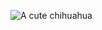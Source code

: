![A cute chihuahua](https://user-images.githubusercontent.com/71413661/157746112-2fb829e2-8247-4906-aaab-ae6db88498fc.jpg)

